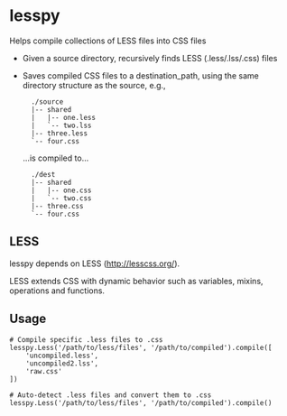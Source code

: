 lesspy
======
Helps compile collections of LESS files into CSS files

* Given a source directory, recursively finds LESS (.less/.lss/.css) files
* Saves compiled CSS files to a destination_path, using the same
  directory structure as the source, e.g.,

        ./source
        |-- shared
        |   |-- one.less
        |   `-- two.lss
        |-- three.less
        `-- four.css

    ...is compiled to...

        ./dest
        |-- shared
        |   |-- one.css
        |   `-- two.css
        |-- three.css
        `-- four.css

LESS
----
lesspy depends on LESS (http://lesscss.org/).

LESS extends CSS with dynamic behavior such as variables, mixins, operations
and functions.

Usage
-----

    # Compile specific .less files to .css
    lesspy.Less('/path/to/less/files', '/path/to/compiled').compile([
        'uncompiled.less',
        'uncompiled2.lss',
        'raw.css'
    ])

    # Auto-detect .less files and convert them to .css
    lesspy.Less('/path/to/less/files', '/path/to/compiled').compile()

